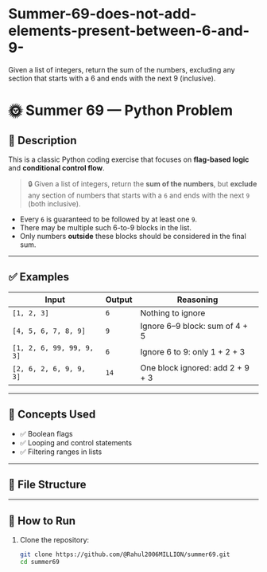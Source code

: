 # Summer-69-does-not-add-elements-present-between-6-and-9-
Given a list of integers, return the sum of the numbers, excluding any section that starts with a 6 and ends with the next 9 (inclusive).
# 🌞 Summer 69 — Python Problem

## 🧠 Description

This is a classic Python coding exercise that focuses on **flag-based logic** and **conditional control flow**.

> 🔒 Given a list of integers, return the **sum of the numbers**, but **exclude** any section of numbers that starts with a `6` and ends with the next `9` (both inclusive).

- Every `6` is guaranteed to be followed by at least one `9`.
- There may be multiple such 6-to-9 blocks in the list.
- Only numbers **outside** these blocks should be considered in the final sum.

---

## ✅ Examples

| Input                            | Output | Reasoning                                         |
|----------------------------------|--------|---------------------------------------------------|
| `[1, 2, 3]`                      | `6`    | Nothing to ignore                                 |
| `[4, 5, 6, 7, 8, 9]`            | `9`    | Ignore 6–9 block: sum of 4 + 5                    |
| `[1, 2, 6, 99, 99, 9, 3]`        | `6`    | Ignore 6 to 9: only 1 + 2 + 3                     |
| `[2, 6, 2, 6, 9, 9, 3]`          | `14`   | One block ignored: add 2 + 9 + 3                 |

---

## 🧩 Concepts Used

- ✅ Boolean flags
- ✅ Looping and control statements
- ✅ Filtering ranges in lists

---

## 📂 File Structure

---

## 🚀 How to Run

1. Clone the repository:
   ```bash
   git clone https://github.com/@Rahul2006MILLION/summer69.git
   cd summer69


